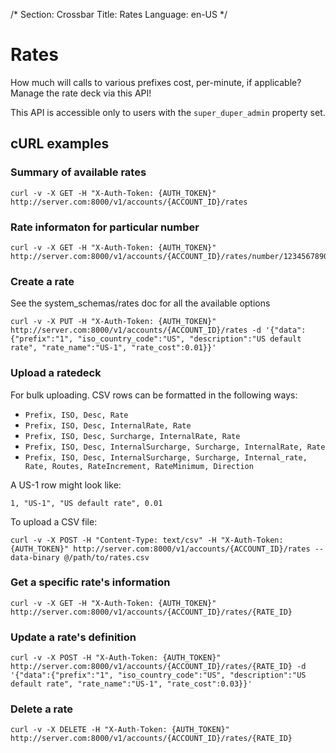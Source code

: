 /*
Section: Crossbar
Title: Rates
Language: en-US
*/

# Rates

How much will calls to various prefixes cost, per-minute, if applicable? Manage the rate deck via this API!

This API is accessible only to users with the `super_duper_admin` property set.

## cURL examples

### Summary of available rates

    curl -v -X GET -H "X-Auth-Token: {AUTH_TOKEN}" http://server.com:8000/v1/accounts/{ACCOUNT_ID}/rates

### Rate informaton for particular number

    curl -v -X GET -H "X-Auth-Token: {AUTH_TOKEN}" http://server.com:8000/v1/accounts/{ACCOUNT_ID}/rates/number/1234567890

### Create a rate

See the system_schemas/rates doc for all the available options

    curl -v -X PUT -H "X-Auth-Token: {AUTH_TOKEN}" http://server.com:8000/v1/accounts/{ACCOUNT_ID}/rates -d '{"data":{"prefix":"1", "iso_country_code":"US", "description":"US default rate", "rate_name":"US-1", "rate_cost":0.01}}'

### Upload a ratedeck

For bulk uploading. CSV rows can be formatted in the following ways:

* `Prefix, ISO, Desc, Rate`
* `Prefix, ISO, Desc, InternalRate, Rate`
* `Prefix, ISO, Desc, Surcharge, InternalRate, Rate`
* `Prefix, ISO, Desc, InternalSurcharge, Surcharge, InternalRate, Rate`
* `Prefix, ISO, Desc, InternalSurcharge, Surcharge, Internal_rate, Rate, Routes, RateIncrement, RateMinimum, Direction`

A US-1 row might look like:

`1, "US-1", "US default rate", 0.01`

To upload a CSV file:

    curl -v -X POST -H "Content-Type: text/csv" -H "X-Auth-Token: {AUTH_TOKEN}" http://server.com:8000/v1/accounts/{ACCOUNT_ID}/rates --data-binary @/path/to/rates.csv

### Get a specific rate's information

    curl -v -X GET -H "X-Auth-Token: {AUTH_TOKEN}" http://server.com:8000/v1/accounts/{ACCOUNT_ID}/rates/{RATE_ID}

### Update a rate's definition

    curl -v -X POST -H "X-Auth-Token: {AUTH_TOKEN}" http://server.com:8000/v1/accounts/{ACCOUNT_ID}/rates/{RATE_ID} -d '{"data":{"prefix":"1", "iso_country_code":"US", "description":"US default rate", "rate_name":"US-1", "rate_cost":0.03}}'

### Delete a rate

    curl -v -X DELETE -H "X-Auth-Token: {AUTH_TOKEN}" http://server.com:8000/v1/accounts/{ACCOUNT_ID}/rates/{RATE_ID}
